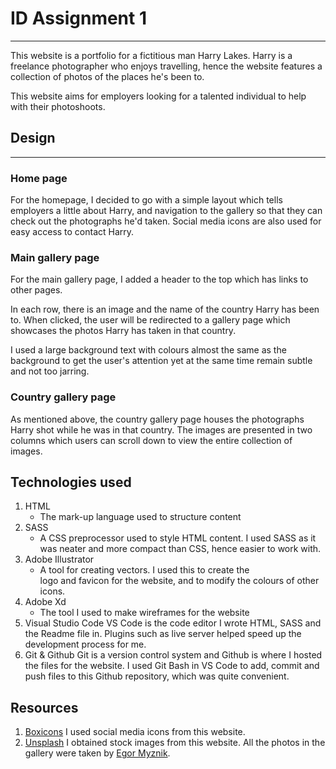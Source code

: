# ID Assignment 1
---
This website is a portfolio for a fictitious man Harry Lakes. Harry is a freelance photographer who enjoys travelling, hence the website features a collection of photos of the places he's been to.

This website aims for employers looking for a talented individual to help with their photoshoots.

## Design
---
### Home page
For the homepage, I decided to go with a simple layout which tells employers a little about Harry, and navigation to the gallery so that they can check out the photographs he'd taken. Social media icons are also used for easy access to contact Harry.

### Main gallery page
For the main gallery page, I added a header to the top which has links to other pages.

In each row, there is an image and the name of the country Harry has been to. When clicked, the user will be redirected to a gallery page which showcases the photos Harry has taken in that country.

I used a large background text with colours almost the same as the background to get the user's attention yet at the same time remain subtle and not too jarring.

### Country gallery page
As mentioned above, the country gallery page houses the photographs Harry shot while he was in that country. The images are presented in two columns which users can scroll down to view the entire collection of images.

## Technologies used
1. HTML
   - The mark-up language used to structure content
2. SASS
   - A CSS preprocessor used to style HTML content. I used SASS as it was neater and more compact than CSS, hence easier to work with.
3. Adobe Illustrator
   - A tool for creating vectors. I used this to create the    
   logo and favicon for the website, and to modify the colours of other icons.
4. Adobe Xd
   - The tool I used to make wireframes for the website
5. Visual Studio Code
  VS Code is the code editor I wrote HTML, SASS and the Readme file in. Plugins such as live server helped speed up the development process for me.
6. Git & Github
  Git is a version control system and Github is where I hosted the files for the website. I used Git Bash in VS Code to add, commit and push files to this Github repository, which was quite convenient.
## Resources
1. [Boxicons](https://www.boxicons.com)
  I used social media icons from this website.
2. [Unsplash](https://www.unsplash.com)
  I obtained stock images from this website. All the photos in the gallery were taken by [Egor Myznik](https://unsplash.com/@vonshnauzer).